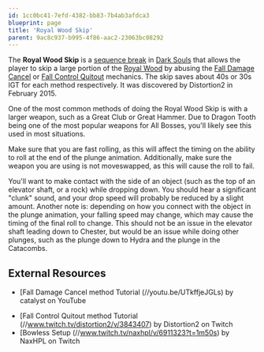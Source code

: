 ```yaml
---
id: 1cc0bc41-7efd-4382-bb83-7b4ab3afdca3
blueprint: page
title: 'Royal Wood Skip'
parent: 9ac8c937-b995-4f86-aac2-23063bc08292
---
```

The **Royal Wood Skip** is a [sequence break](/sequence-break) in [Dark Souls](/darksouls) that allows the player to skip a large portion of the [Royal Wood](//darksouls.wikidot.com/royal-wood) by abusing the [Fall Damage Cancel](/darksouls/fall-damage-cancel) or [Fall Control Quitout](/darksouls/fall-control-quitout) mechanics. The skip saves about 40s or 30s IGT for each method respectively. It was discovered by Distortion2 in February 2015.

One of the most common methods of doing the Royal Wood Skip is with a larger weapon, such as a Great Club or Great Hammer. Due to Dragon Tooth being one of the most popular weapons for All Bosses, you'll likely see this used in most situations.

Make sure that you are fast rolling, as this will affect the timing on the ability to roll at the end of the plunge animation. Additionally, make sure the weapon you are using is not moveswapped, as this will cause the roll to fail.

You'll want to make contact with the side of an object (such as the top of an elevator shaft, or a rock) while dropping down. You should hear a significant "clunk" sound, and your drop speed will probably be reduced by a slight amount. Another note is: depending on how you connect with the object in the plunge animation, your falling speed may change, which may cause the timing of the final roll to change. This should not be an issue in the elevator shaft leading down to Chester, but would be an issue while doing other plunges, such as the plunge down to Hydra and the plunge in the Catacombs.

## External Resources

- [Fall Damage Cancel method Tutorial (//youtu.be/UTkffjeJGLs) by catalyst on YouTube

* [Fall Control Quitout method Tutorial (//www.twitch.tv/distortion2/v/3843407) by Distortion2 on Twitch
* [Bowless Setup (//www.twitch.tv/naxhpl/v/6911323?t=1m50s) by NaxHPL on Twitch
